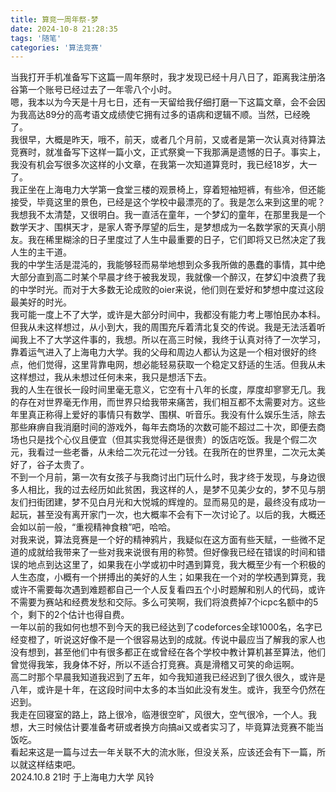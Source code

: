 ```yaml
---
title: 算竞一周年祭-梦
date: 2024-10-8 21:28:35
tags: '随笔'
categories: '算法竞赛'
---
```


当我打开手机准备写下这篇一周年祭时，我才发现已经十月八日了，距离我注册洛谷第一个账号已经过去了一年零八个小时。\
嗯，我本以为今天是十月七日，还有一天留给我仔细打磨一下这篇文章，会不会因为我高达89分的高考语文成绩使它拥有过多的语病和逻辑不顺。当然，已经晚了。\
我很早，大概是昨天，哦不，前天，或者几个月前，又或者是第一次认真对待算法竞赛时，就准备写下这样一篇小文，正式祭奠一下我那满是遗憾的日子。事实上，我没有机会写很多次这样的小文章，在我第一次知道算竞时，我已经18岁，大一了。\
我正坐在上海电力大学第一食堂三楼的观景椅上，穿着短袖短裤，有些冷，但还能接受，毕竟这里的景色，已经是这个学校中最漂亮的了。我是怎么来到这里的呢？我想我不太清楚，又很明白。我一直活在童年，一个梦幻的童年，在那里我是一个数学天才、围棋天才，是家人寄予厚望的后生，是梦想成为一名数学家的天真小朋友。我在稀里糊涂的日子里度过了人生中最重要的日子，它们即将又已然决定了我人生的主干道。\
我的中学生活是混沌的，我能够轻而易举地想到众多我所做的愚蠢的事情，其中绝大部分直到高二时某个早晨才终于被我发现，我就像一个醉汉，在梦幻中浪费了我的中学时光。而对于大多数无论成败的oier来说，他们则在爱好和梦想中度过这段最美好的时光。\
我可能一度上不了大学，或许是大部分时间中，我都没有能力考上哪怕民办本科。但我从未这样想过，从小到大，我的周围充斥着清北复交的传说。我是无法活着听闻我上不了大学这件事的，我想。所以在高三时候，我终于认真对待了一次学习，靠着运气进入了上海电力大学。我的父母和周边人都认为这是一个相对很好的终点，他们觉得，这里背靠电网，想必能轻易获取一个稳定又舒适的生活。但我从未这样想过，我从未想过任何未来，我只是想活下去。\
我的人生在很长一段时间里毫无意义，它空有十八年的长度，厚度却寥寥无几。我的存在对世界毫无作用，而世界只给我带来痛苦，我们相互都不太需要对方。这些年里真正称得上爱好的事情只有数学、围棋、听音乐。我没有什么娱乐生活，除去那些麻痹自我消磨时间的游戏外，每年去商场的次数可能不超过二十次，即便去商场也只是找个心仪且便宜（但其实我觉得还是很贵）的饭店吃饭。我是个假二次元，我看过一些老番，从未给二次元花过一分钱。在我所在的世界里，二次元太美好了，谷子太贵了。\
不到一个月前，第一次有女孩子与我商讨出门玩什么时，我才终于发现，与身边很多人相比，我的过去经历如此贫困，我这样的人，是梦不见美少女的，梦不见与朋友们扫街团建，梦不见白月光和大悦城的辉煌的。显而易见的是，最终没有成功一起玩，甚至没有离开家门一次，也大概率不会有下一次讨论了。以后的我，大概还会如以前一般，“重视精神食粮”吧，哈哈。\
对我来说，算法竞赛是一个好的精神鸦片，我疑似在这方面有些天赋，一些微不足道的成就给我带来了一些对我来说很有用的称赞。但好像我已经在错误的时间和错误的地点到达这里了，如果我在小学或初中时遇到算竞，我大概至少有一个积极的人生态度，小概有一个拼搏出的美好的人生；如果我在一个对的学校遇到算竞，我或许不需要每次遇到难题都自己一个人反复看四五个小时题解和别人的代码，或许不需要为赛站和经费发愁和交际。多么可笑啊，我们将浪费掉7个icpc名额中的5个，剩下的2个估计也得自费。\
一年以前的我如何也想不到今天的我已经达到了codeforces全球1000名，名字已经变橙了，听说这好像不是一个很容易达到的成就。传说中最应当了解我的家人也没有想到，甚至他们中有很多都正在或曾经在各个学校中教计算机甚至算法，他们曾觉得我笨，我身体不好，所以不适合打竞赛。真是滑稽又可笑的命运啊。\
高二时那个早晨我知道我迟到了五年，如今我知道我已经迟到了很久很久，或许是八年，或许是十年，在这段时间中太多的本当如此没有发生。或许，我至今仍然在迟到。\
我走在回寝室的路上，路上很冷，临港很空旷，风很大，空气很冷，一个人。我想，大三时候估计要准备考研或者换方向搞ai又或者实习了，毕竟算法竞赛不能当饭吃。\
看起来这是一篇与过去一年关联不大的流水账，但没关系，应该还会有下一篇，所以就这样结束吧。\
2024.10.8 21时 于上海电力大学 风铃